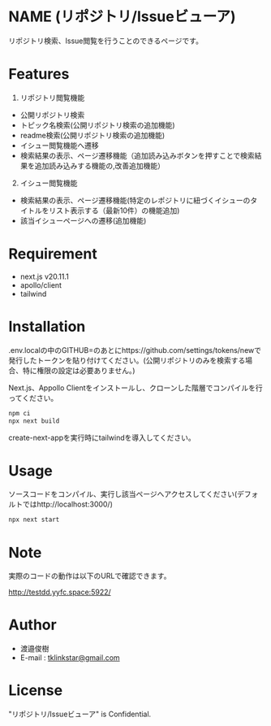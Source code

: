 # NAME (リポジトリ/Issueビューア)
リポジトリ検索、Issue閲覧を行うことのできるページです。

 
# Features
 
1. リポジトリ閲覧機能
 * 公開リポジトリ検索
 * トピック名検索(公開リポジトリ検索の追加機能)
 * readme検索(公開リポジトリ検索の追加機能)
 * イシュー閲覧機能へ遷移
 * 検索結果の表示、ページ遷移機能（追加読み込みボタンを押すことで検索結果を追加読み込みする機能の,改善追加機能）
 
2. イシュー閲覧機能
 * 検索結果の表示、ページ遷移機能(特定のレポジトリに紐づくイシューのタイトルをリスト表示する（最新10件）の機能追加)
 * 該当イシューページへの遷移(追加機能)

# Requirement
 
* next.js v20.11.1
* apollo/client
* tailwind
 
# Installation
.env.localの中のGITHUB=のあとにhttps://github.com/settings/tokens/newで発行したトークンを貼り付けてください。(公開リポジトリのみを検索する場合、特に権限の設定は必要ありません。)

Next.js、Appollo Clientをインストールし、クローンした階層でコンパイルを行ってください。
 
```bash
npm ci
npx next build
```

create-next-appを実行時にtailwindを導入してください。
 
# Usage
 
ソースコードをコンパイル、実行し該当ページへアクセスしてください(デフォルトではhttp://localhost:3000/)
```bash
npx next start
```
 
# Note
 実際のコードの動作は以下のURLで確認できます。
 
http://testdd.yyfc.space:5922/
 
# Author
 
 
* 渡邉俊樹
* E-mail : tklinkstar@gmail.com
 
# License
 
"リポジトリ/Issueビューア" is Confidential.